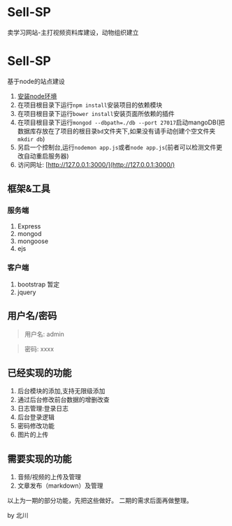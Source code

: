 # Sell-SP
卖学习网站-主打视频资料库建设，动物组织建立
# Sell-SP
基于node的站点建设

1. [安装node环境](https://nodejs.org/en/)
2. 在项目根目录下运行`npm install`安装项目的依赖模块
3. 在项目根目录下运行`bower install`安装页面所依赖的插件
4. 在项目根目录下运行`mongod --dbpath=./db --port 27017`启动mangoDB(把数据库存放在了项目的根目录`bd`文件夹下,如果没有请手动创建个空文件夹`mkdir db`)
5. 另启一个控制台,运行`nodemon app.js`或者`node app.js`(前者可以检测文件更改自动重启服务器)
6. 访问网址: [http://127.0.0.1:3000/](http://127.0.0.1:3000/)

## 框架&工具

### 服务端
1. Express
2. mongod
3. mongoose
4. ejs

### 客户端
1. bootstrap 暂定
2. jquery

## 用户名/密码

> 用户名: admin

> 密码: xxxx

## 已经实现的功能

1. 后台模块的添加,支持无限级添加
2. 通过后台修改前台数据的增删改查
3. 日志管理:登录日志
4. 后台登录逻辑
5. 密码修改功能
6. 图片的上传

## 需要实现的功能

1. 音频/视频的上传及管理
2. 文章发布（markdown）及管理

以上为一期的部分功能，先把这些做好。
二期的需求后面再做整理。

by 北川
